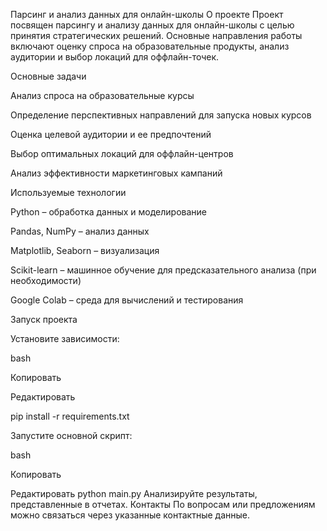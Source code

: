 Парсинг и анализ данных для онлайн-школы
О проекте
Проект посвящен парсингу и анализу данных для онлайн-школы с целью принятия стратегических решений. Основные направления работы включают оценку спроса на образовательные продукты, анализ аудитории и выбор локаций для оффлайн-точек.

Основные задачи

Анализ спроса на образовательные курсы

Определение перспективных направлений для запуска новых курсов

Оценка целевой аудитории и ее предпочтений

Выбор оптимальных локаций для оффлайн-центров

Анализ эффективности маркетинговых кампаний

Используемые технологии

Python – обработка данных и моделирование

Pandas, NumPy – анализ данных

Matplotlib, Seaborn – визуализация

Scikit-learn – машинное обучение для предсказательного анализа (при необходимости)

Google Colab – среда для вычислений и тестирования

Запуск проекта

Установите зависимости:

bash

Копировать

Редактировать

pip install -r requirements.txt

Запустите основной скрипт:

bash

Копировать

Редактировать
python main.py
Анализируйте результаты, представленные в отчетах.
Контакты
По вопросам или предложениям можно связаться через указанные контактные данные.

